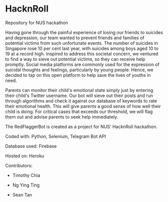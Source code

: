 # HacknRoll
Repository for NUS hackathon

Having gone through the painful experience of losing our friends to suicides and depression, our team wanted to prevent friends and families of potential victims from such unfortunate events. The number of suicides in Singapore rose 10 per cent last year, with suicides among boys aged 10 to 19 at a record high. Inspired to address this societal concern, we ventured to find a way to sieve out potential victims, so they can receive help promptly. Social media platforms are commonly used for the expression of suicidal thoughts and feelings, particularly by young people. Hence, we decided to tap on this open platform to help save the lives of youths in need.

Parents can monitor their child's emotional state simply just by entering their child's Twitter username. Our bot will sieve out their posts and run through algorithms and check it against our database of keywords to rate their emotional health. This will give parents a good sense of how well their child is doing. For critical cases that exceeds our threshold, we will flag them out and advise parents to seek help immediately.

The RedFlaggerBot is created as a project for NUS' HacknRoll hackathon.

Coded with: Python, Selenium, Telegram Bot API

Database used: Firebase

Hosted on: Heroku


Contributors:

- Timothy Chia

- Ng Ying Ting

- Sean Tan

